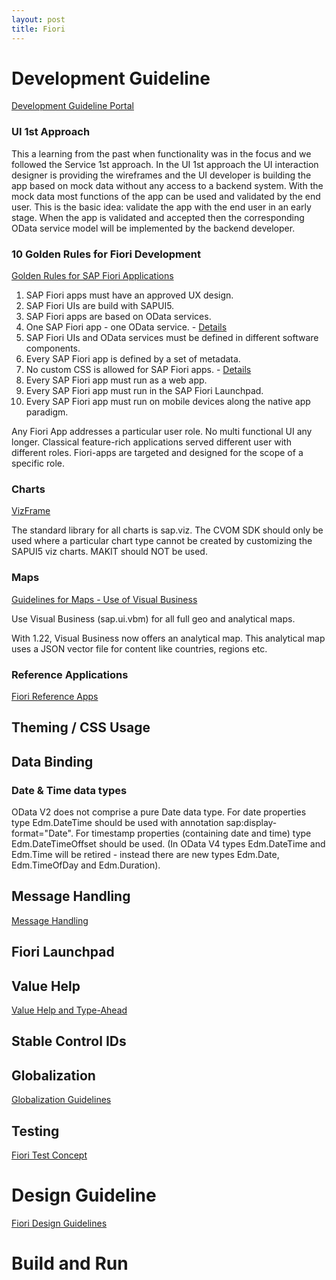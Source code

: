 ```yaml
---
layout: post
title: Fiori
---
```


# Development Guideline

[Development Guideline Portal](https://wiki.wdf.sap.corp/wiki/display/fioritech/Development+Guideline+Portal)

### UI 1st Approach

This a learning from the past when functionality was in the focus and we followed the Service 1st approach. In the UI 1st approach the UI interaction designer is providing the wireframes and the UI developer is building the app based on mock data without any access to a backend system. With the mock data most functions of the app can be used and validated by the end user. This is the basic idea: validate the app with the end user in an early stage. When the app is validated and accepted then the corresponding OData service model will be implemented by the backend developer.

### 10 Golden Rules for Fiori Development

[Golden Rules for SAP Fiori Applications](https://wiki.wdf.sap.corp/wiki/display/fioritech/Golden+Rules+for+SAP+Fiori+Applications)

1. SAP Fiori apps must have an approved UX design.
2. SAP Fiori UIs are build with SAPUI5.
3. SAP Fiori apps are based on OData services.
4. One SAP Fiori app - one OData service. - [Details](https://wiki.wdf.sap.corp/wiki/display/fioritech/GR04%3A+1+Fiori+app+-+1+dedicated+OData+service)
5. SAP Fiori UIs and OData services must be defined in different software components.
6. Every SAP Fiori app is defined by a set of metadata.
7. No custom CSS is allowed for SAP Fiori apps. - [Details](https://wiki.wdf.sap.corp/wiki/display/fioritech/GR07%3A+No+custom+CSS+allowed)
8. Every SAP Fiori app must run as a web app.
9. Every SAP Fiori app must run in the SAP Fiori Launchpad.
10. Every SAP Fiori app must run on mobile devices along the native app paradigm.


Any Fiori App addresses a particular user role. No multi functional UI any longer.
Classical feature-rich applications served different user with different roles. Fiori-apps are targeted and designed for the scope of a specific role.

### Charts

[VizFrame](http://veui5infra.dhcp.wdf.sap.corp:8080/sapui5-sdk-dist/explored.html#/entity/sap.viz.ui5.controls.VizFrame/properties)

The standard library for all charts is sap.viz. The CVOM SDK should only be used where a particular chart type cannot be created by customizing the SAPUI5 viz charts. MAKIT should NOT be used.

### Maps

[Guidelines for Maps - Use of Visual Business](https://wiki.wdf.sap.corp/wiki/display/fiorisuite/Guidelines+for+Maps+-+Use+of+Visual+Business)

Use Visual Business (sap.ui.vbm) for all full geo and analytical maps.

With 1.22, Visual Business now offers an analytical map. This analytical map uses a JSON vector file for content like countries, regions etc.

### Reference Applications

[Fiori Reference Apps](https://wiki.wdf.sap.corp/wiki/display/refapps/Fiori+Reference+Applications+Home)

## Theming / CSS Usage

## Data Binding

### Date & Time data types

OData V2 does not comprise a pure Date data type. For date properties type Edm.DateTime should be used with annotation sap:display-format="Date". For timestamp properties (containing date and time) type Edm.DateTimeOffset should be used. (In OData V4 types Edm.DateTime and Edm.Time will be retired - instead there are new types Edm.Date, Edm.TimeOfDay and Edm.Duration).

## Message Handling

[Message Handling](https://wiki.wdf.sap.corp/wiki/display/fiorisuite/Message+Handling)

## Fiori Launchpad

## Value Help

[Value Help and Type-Ahead](https://wiki.wdf.sap.corp/wiki/display/odata/Value+Help+and+Type-Ahead)

## Stable Control IDs

## Globalization

[Globalization Guidelines](https://wiki.wdf.sap.corp/wiki/display/fioritech/Globalization)

## Testing

[Fiori Test Concept](https://wiki.wdf.sap.corp/wiki/display/fiorisuite/Fiori+Test+Concept)

# Design Guideline

[Fiori Design Guidelines](https://ux.wdf.sap.corp/fiori-design/)

# Build and Run
